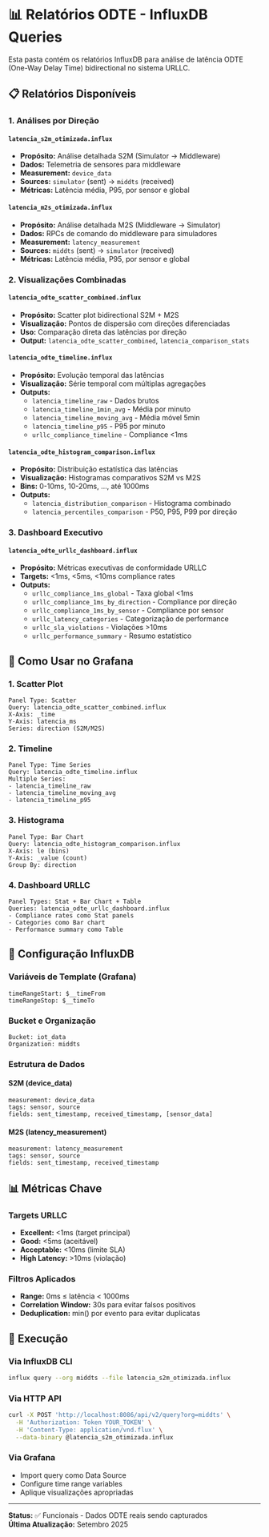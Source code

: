 # 📊 Relatórios ODTE - InfluxDB Queries

Esta pasta contém os relatórios InfluxDB para análise de latência ODTE (One-Way Delay Time) bidirectional no sistema URLLC.

## 📋 Relatórios Disponíveis

### 1. **Análises por Direção**

#### `latencia_s2m_otimizada.influx`
- **Propósito:** Análise detalhada S2M (Simulator → Middleware)
- **Dados:** Telemetria de sensores para middleware
- **Measurement:** `device_data` 
- **Sources:** `simulator` (sent) → `middts` (received)
- **Métricas:** Latência média, P95, por sensor e global

#### `latencia_m2s_otimizada.influx`
- **Propósito:** Análise detalhada M2S (Middleware → Simulator)
- **Dados:** RPCs de comando do middleware para simuladores
- **Measurement:** `latency_measurement`
- **Sources:** `middts` (sent) → `simulator` (received)
- **Métricas:** Latência média, P95, por sensor e global

### 2. **Visualizações Combinadas**

#### `latencia_odte_scatter_combined.influx`
- **Propósito:** Scatter plot bidirectional S2M + M2S
- **Visualização:** Pontos de dispersão com direções diferenciadas
- **Uso:** Comparação direta das latências por direção
- **Output:** `latencia_odte_scatter_combined`, `latencia_comparison_stats`

#### `latencia_odte_timeline.influx`
- **Propósito:** Evolução temporal das latências
- **Visualização:** Série temporal com múltiplas agregações
- **Outputs:**
  - `latencia_timeline_raw` - Dados brutos
  - `latencia_timeline_1min_avg` - Média por minuto
  - `latencia_timeline_moving_avg` - Média móvel 5min
  - `latencia_timeline_p95` - P95 por minuto
  - `urllc_compliance_timeline` - Compliance <1ms

#### `latencia_odte_histogram_comparison.influx`
- **Propósito:** Distribuição estatística das latências
- **Visualização:** Histogramas comparativos S2M vs M2S
- **Bins:** 0-10ms, 10-20ms, ..., até 1000ms
- **Outputs:**
  - `latencia_distribution_comparison` - Histograma combinado
  - `latencia_percentiles_comparison` - P50, P95, P99 por direção

### 3. **Dashboard Executivo**

#### `latencia_odte_urllc_dashboard.influx`
- **Propósito:** Métricas executivas de conformidade URLLC
- **Targets:** <1ms, <5ms, <10ms compliance rates
- **Outputs:**
  - `urllc_compliance_1ms_global` - Taxa global <1ms
  - `urllc_compliance_1ms_by_direction` - Compliance por direção
  - `urllc_compliance_1ms_by_sensor` - Compliance por sensor
  - `urllc_latency_categories` - Categorização de performance
  - `urllc_sla_violations` - Violações >10ms
  - `urllc_performance_summary` - Resumo estatístico

## 🎨 Como Usar no Grafana

### 1. **Scatter Plot**
```
Panel Type: Scatter
Query: latencia_odte_scatter_combined.influx
X-Axis: _time
Y-Axis: latencia_ms
Series: direction (S2M/M2S)
```

### 2. **Timeline**
```
Panel Type: Time Series
Query: latencia_odte_timeline.influx
Multiple Series:
- latencia_timeline_raw
- latencia_timeline_moving_avg
- latencia_timeline_p95
```

### 3. **Histograma**
```
Panel Type: Bar Chart
Query: latencia_odte_histogram_comparison.influx
X-Axis: le (bins)
Y-Axis: _value (count)
Group By: direction
```

### 4. **Dashboard URLLC**
```
Panel Types: Stat + Bar Chart + Table
Queries: latencia_odte_urllc_dashboard.influx
- Compliance rates como Stat panels
- Categories como Bar chart
- Performance summary como Table
```

## 🔧 Configuração InfluxDB

### Variáveis de Template (Grafana)
```
timeRangeStart: $__timeFrom
timeRangeStop: $__timeTo
```

### Bucket e Organização
```
Bucket: iot_data
Organization: middts
```

### Estrutura de Dados

#### S2M (device_data)
```
measurement: device_data
tags: sensor, source
fields: sent_timestamp, received_timestamp, [sensor_data]
```

#### M2S (latency_measurement)  
```
measurement: latency_measurement
tags: sensor, source
fields: sent_timestamp, received_timestamp
```

## 📊 Métricas Chave

### Targets URLLC
- **Excellent:** <1ms (target principal)
- **Good:** <5ms (aceitável)
- **Acceptable:** <10ms (limite SLA)
- **High Latency:** >10ms (violação)

### Filtros Aplicados
- **Range:** 0ms ≤ latência < 1000ms
- **Correlation Window:** 30s para evitar falsos positivos
- **Deduplication:** min() por evento para evitar duplicatas

## 🚀 Execução

### Via InfluxDB CLI
```bash
influx query --org middts --file latencia_s2m_otimizada.influx
```

### Via HTTP API
```bash
curl -X POST 'http://localhost:8086/api/v2/query?org=middts' \
  -H 'Authorization: Token YOUR_TOKEN' \
  -H 'Content-Type: application/vnd.flux' \
  --data-binary @latencia_s2m_otimizada.influx
```

### Via Grafana
- Import query como Data Source
- Configure time range variables
- Aplique visualizações apropriadas

---

**Status:** ✅ Funcionais - Dados ODTE reais sendo capturados  
**Última Atualização:** Setembro 2025